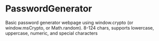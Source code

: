 # PasswordGenerator
Basic password generator webpage using window.crypto (or window.msCrypto, or Math.random). 8-124 chars, supports lowercase, uppercase, numeric, and special characters
